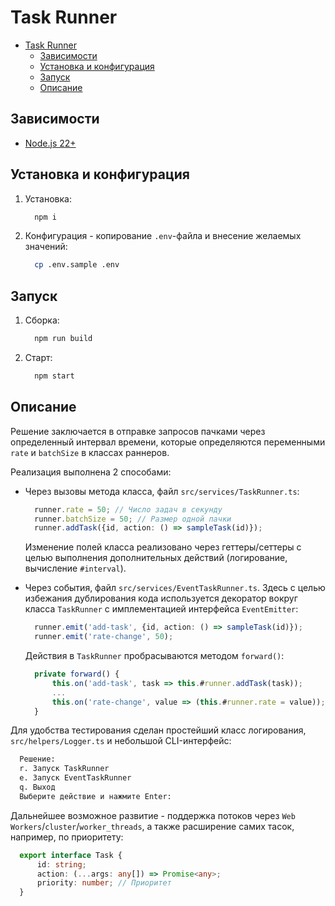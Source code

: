 # Task Runner

+ [Task Runner](#task-runner)
  + [Зависимости](#зависимости)
  + [Установка и конфигурация](#установка-и-конфигурация)
  + [Запуск](#запуск)
  + [Описание](#описание)






## Зависимости

+ [Node.js 22+](https://nodejs.org/)






## Установка и конфигурация

1. Установка:
   ```bash
     npm i
   ```
2. Конфигурация - копирование `.env`-файла и внесение желаемых значений:
   ```bash
     cp .env.sample .env
   ```






## Запуск

1. Сборка:
   ```bash
     npm run build
   ```
2. Старт:
   ```bash
     npm start
   ```






## Описание

Решение заключается в отправке запросов пачками через определенный интервал времени,
которые определяются переменными `rate` и `batchSize` в классах раннеров.

Реализация выполнена 2 способами:
+ Через вызовы метода класса, файл `src/services/TaskRunner.ts`:
  ```ts
    runner.rate = 50; // Число задач в секунду
    runner.batchSize = 50; // Размер одной пачки
    runner.addTask({id, action: () => sampleTask(id)});
  ```
  Изменение полей класса реализовано через геттеры/сеттеры с целью выполнения
  дополнительных действий (логирование, вычисление `#interval`).

+ Через события, файл `src/services/EventTaskRunner.ts`.
  Здесь с целью избежания дублирования кода используется декоратор вокруг класса
  `TaskRunner` с имплементацией интерфейса `EventEmitter`:
  ```ts
    runner.emit('add-task', {id, action: () => sampleTask(id)});
    runner.emit('rate-change', 50);
  ```
  Действия в `TaskRunner` пробрасываются методом `forward()`:
  ```ts
    private forward() {
        this.on('add-task', task => this.#runner.addTask(task));
        ...
        this.on('rate-change', value => (this.#runner.rate = value));
    }
  ```

Для удобства тестирования сделан простейший класс логирования, `src/helpers/Logger.ts`
и небольшой CLI-интерфейс:
```bash
  Решение:
  r. Запуск TaskRunner
  e. Запуск EventTaskRunner
  q. Выход
  Выберите действие и нажмите Enter:
```

Дальнейшее возможное развитие - поддержка потоков через `Web Workers`/`cluster`/`worker_threads`,
а также расширение самих тасок, например, по приоритету:
```ts
  export interface Task {
      id: string;
      action: (...args: any[]) => Promise<any>;
      priority: number; // Приоритет
  }
```
